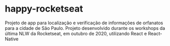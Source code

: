 # happy-rocketseat
Projeto de app para localização e verificação de informações de orfanatos para a cidade de São Paulo. Projeto desenvolvido durante os workshops da última NLW da Rocketseat, em outubro de 2020, utilizando React e React-Native
